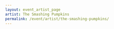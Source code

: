 ```yaml
---
layout: event_artist_page
artist: The Smashing Pumpkins
permalink: /event/artist/the-smashing-pumpkins/
---
```




